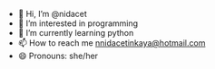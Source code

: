 - 👋 Hi, I’m @nidacet
- 👀 I’m interested in programming
- 🌱 I’m currently learning python
- 📫 How to reach me nnidacetinkaya@hotmail.com
- 😄 Pronouns: she/her

<!---
nidacet/nidacet is a ✨ special ✨ repository because its `README.md` (this file) appears on your GitHub profile.
You can click the Preview link to take a look at your changes.
--->
